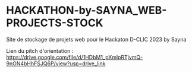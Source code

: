 # HACKATHON-by-SAYNA_WEB-PROJECTS-STOCK
Site de stockage de projets web pour le Hackaton D-CLIC 2023 by Sayna 

Lien du pitch d'orientation : 
https://drive.google.com/file/d/1HDbM1_pXmlpRTjvmQ-9nON4bHhFSJQ6P/view?usp=drive_link
